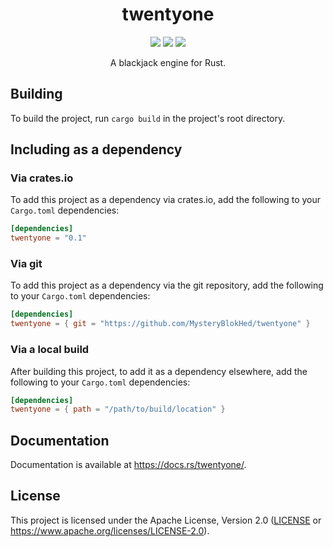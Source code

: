 <h1 align="center">twentyone</h1>
<!-- Shields.io Badges -->
<p align="center">
    <a href="https://crates.io/crates/twentyone"><img src="https://img.shields.io/crates/v/twentyone"></a>
    <a href="https://docs.rs/twentyone/"><img src="https://docs.rs/twentyone/badge.svg"></a>
    <a href="#license"><img src="https://img.shields.io/github/license/MysteryBlokHed/twentyone"></a>
</p>
<!-- End of Badges -->
<p align="center">A blackjack engine for Rust.</p>

## Building

To build the project, run `cargo build` in the project's root directory.

## Including as a dependency

### Via crates.io

To add this project as a dependency via crates.io, add the following
to your `Cargo.toml` dependencies:

```toml
[dependencies]
twentyone = "0.1"
```

### Via git

To add this project as a dependency via the git repository,
add the following to your `Cargo.toml` dependencies:

```toml
[dependencies]
twentyone = { git = "https://github.com/MysteryBlokHed/twentyone" }
```

### Via a local build

After building this project, to add it as a dependency elsewhere,
add the following to your `Cargo.toml` dependencies:

```toml
[dependencies]
twentyone = { path = "/path/to/build/location" }
```

## Documentation

Documentation is available at <https://docs.rs/twentyone/>.

## License

This project is licensed under the Apache License, Version 2.0
([LICENSE](LICENSE) or <https://www.apache.org/licenses/LICENSE-2.0>).
